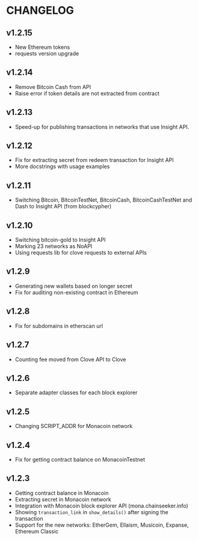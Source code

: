 # CHANGELOG

## v1.2.15

* New Ethereum tokens
* requests version upgrade

## v1.2.14

* Remove Bitcoin Cash from API
* Raise error if token details are not extracted from contract

## v1.2.13

* Speed-up for publishing transactions in networks that use Insight API.

## v1.2.12

* Fix for extracting secret from redeem transaction for Insight API
* More docstrings with usage examples

## v1.2.11

* Switching Bitcoin, BitcoinTestNet, BitcoinCash, BitcoinCashTestNet and Dash to Insight API (from blockcypher)

## v1.2.10

* Switching bitcoin-gold to Insight API
* Marking 23 networks as NoAPI
* Using requests lib for clove requests to external APIs

## v1.2.9

* Generating new wallets based on longer secret
* Fix for auditing non-existing contract in Ethereum

## v1.2.8

* Fix for subdomains in etherscan url

## v1.2.7

* Counting fee moved from Clove API to Clove


## v1.2.6

* Separate adapter classes for each block explorer


## v1.2.5

* Changing SCRIPT_ADDR for Monacoin network


## v1.2.4

* Fix for getting contract balance on MonacoinTestnet


## v1.2.3

* Getting contract balance in Monacoin
* Extracting secret in Monacoin network
* Integration with Monacoin block explorer API (mona.chainseeker.info)
* Showing `transaction_link` in `show_details()` after signing the transaction
* Support for the new networks: EtherGem, Ellaism, Musicoin, Expanse, Ethereum Classic
